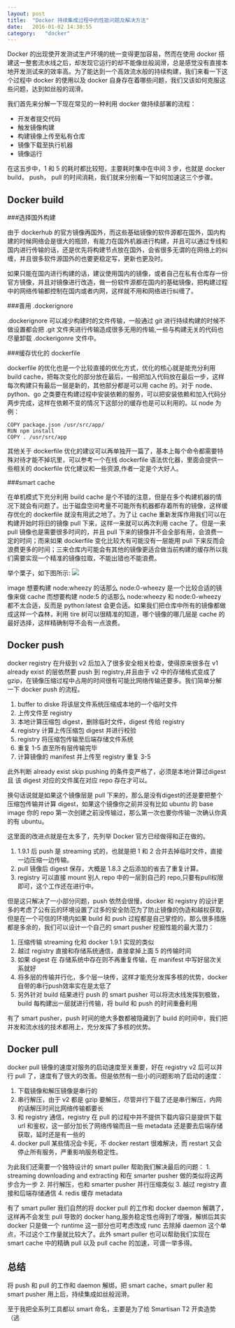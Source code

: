 ```yaml
---
layout:	post
title:	"Docker 持续集成过程中的性能问题及解决方法"
date:	2016-01-02 14:30:55
category:	"docker"
---
```


Docker 的出现使开发测试生产环境的统一变得更加容易，然而在使用 docker 搭建这一整套流水线之后，却发现它运行的却不能像丝般润滑，总是感觉没有直接本地开发测试来的效率高。为了能达到一个高效流水般的持续构建，我们来看一下这个过程中 docker 的使用以及 docker 自身存在着哪些问题，我们又该如何克服这些问题，达到如丝般的润滑。

我们首先来分解一下现在常见的一种利用 docker 做持续部署的流程：

* 开发者提交代码
* 触发镜像构建
* 构建镜像上传至私有仓库
* 镜像下载至执行机器
* 镜像运行

在这五步中，1 和 5 的耗时都比较短，主要耗时集中在中间 3 步，也就是 docker build， push， pull 的时间消耗，我们就来分别看一下如何加速这三个步骤。

## Docker build

###选择国外构建

由于 dockerhub 的官方镜像再国外，而这些基础镜像的软件源都在国外，国内构建的时候网络会是很大的瓶颈，有能力在国外机器进行构建，并且可以通过专线和国内进行传输的话，还是优先将构建节点放在国外，会省很多无谓的在网络上的纠缠，并且很多软件源国外的也要更稳定写，更新也更及时。

如果只能在国内进行构建的话，建议使用国内的镜像，或者自己在私有仓库存一份官方镜像，并且对镜像进行改造，做一份软件源都在国内的基础镜像，把构建过程中的网络传输都控制在国内或者内网，这样就不用和网络进行纠缠了。

###善用 .dockerignore

.dockerignore 可以减少构建时的文件传输，一般通过 git 进行持续构建的时候不做设置都会把 .git 文件夹进行传输造成很多无用的传输,一些与构建无关的代码也尽量卸载 .dockerigonre 文件中。

###缓存优化的 dockerfile

dockerfile 的优化也是一个比较直接的优化方式，优化的核心就是能充分利用 build cache，把每次变化的部分放在最后，一般把加入代码放在最后一步，这样每次构建只有最后一层是新的，其他部分都是可以用 cache 的。对于 node、python、go 之类要在构建过程中安装依赖的服务，可以把安装依赖和加入代码分两步完成，这样在依赖不变的情况下这部分的缓存也是可以利用的。以 node 为例：

```
COPY package.json /usr/src/app/
RUN npm install
COPY . /usr/src/app
```

其他关于 dockerfile 优化的建议可以再单独开一篇了，基本上每个命令都需要特殊对待才能不掉坑里，可以参考一个在线 dockerfile 语法优化器，里面会提供一些相关的 dockerfile 优化建议和一些资源,作者一定是个大好人。

###smart cache

在单机模式下充分利用 build cache 是个不错的注意，但是在多个构建机器的情况下就会有问题了。出于磁盘空间考量不可能所有机器都存着所有的镜像，这样缓存优化的 dockerfile 就没有用武之地了。为了让 cache 重新发挥作用我们可以在构建开始时将旧的镜像 pull 下来，这样一来就可以再次利用 cache 了。但是一来 pull 镜像也是需要很多时间的，并且 pull 下来的镜像并不会全部有用，会浪费一定的时间；而来如果 dockerfile 变化比较大有可能没有一层能用 pull 下来反而会浪费更多的时间；三来仓库内可能会有其他的镜像更适合做当前构建的缓存所以我们需要实现一个精准的镜像拉取，不能出错也不能浪费。

举个栗子，如下图所示:
![](http://7xl5hp.com1.z0.glb.clouddn.com/smartcache.png)

 image 想要构建 node:wheezy 的话那么 node:0-wheezy 是一个比较合适的镜像来做 cache 而想要构建 node:5 的话那么 node:wheezy 和 node:0-wheezy 都不太合适，反而是 python:latest 会更合适。如果我们把仓库中所有的镜像都做成这样一个森林，利用 tire 树可以很精准的知道，哪个镜像的哪几层是 cache 的最好选择，这样精确制导不会有一点浪费。

## Docker push

docker registry 在升级到 v2 后加入了很多安全相关检查，使得原来很多在 v1 already exist 的层依然要 push 到 registry,并且由于 v2 中的存储格式变成了 gzip，在镜像压缩过程中占用的时间很有可能比网络传输还要多。我们简单分解一下 docker push 的流程。

1. buffer to diske 将该层文件系统压缩成本地的一个临时文件
2. 上传文件至 registry
3. 本地计算压缩包 digest，删除临时文件，digest 传给 registry
4. registry 计算上传压缩包 digest 并进行校验
5. registry 将压缩包传输至后端存储文件系统
6. 重复 1-5 直至所有层传输完毕
7. 计算镜像的 manifest 并上传至 registry 重复 3-5

此外判断 already exist skip pushing 的条件变严格了，必须是本地计算过digest 且 该 digest 对应的文件属在对应 repo 存在才可以。

换句话说就是如果这个镜像层是 pull 下来的，那么是没有digest的还是要把整个压缩包传输并计算 digest，如果这个镜像你之前并没有比如 ubuntu 的 base image 你的 repo 第一次创建之前没传输过，那么第一次也要你传输一次确认你真的有 ubuntu。

这里面的改进点就是在太多了，先列举 Docker 官方已经做得和正在做的。

1. 1.9.1 后 push 是 streaming 式的，也就是把 1 和 2 合并去掉临时文件，直接一边压缩一边传输。
2. pull 镜像后 digest 保存，大概是 1.8.3 之后添加的省去了重复计算。
3. registry 可以直接 mount 别人 repo 中的一层到自己的 repo,只要有pull权限即可，这个工作还在进行中。

但是这只解决了一小部分问题，push 依然会很慢，docker 和 registry 的设计更多的考虑了公有云的环境设置了过多的安全防范为了防止镜像的伪造和越权获取，但是在一个可信的环境内如果 build 和 push 过程都是自己掌控的，那么很多措施都是多余的，我们可以设计一个自己的 smart pusher 挖掘性能的最大潜力：

1. 压缩传输 streaming 化和 docker 1.9.1 实现的类似
2. 越过 registry 直接和存储系统通信，直接拿掉上面 5 的传输时间
3. 如果 digest 在 存储系统中存在则不再重复传输，在 manifest 中写好层次关系就好
4. 将多层的传输并行化，多个层一块传，这样才能充分发挥多核的优势，docker 自带的串行push效率实在是太低了
5. 另外针对 build 结果进行 push 的 smart pusher 可以将流水线发挥到极致，build 每构建出一层就进行传输，将 build 和 push 的时间重叠利用

有了 smart pusher，push 时间的绝大多数都被隐藏到了 build 的时间中，我们把并发和流水线的技术都用上，充分发挥了多核的优势。

## Docker pull

docker pull 镜像的速度对服务的启动速度至关重要，好在 registry v2 后可以并行 pull 了，速度有了很大的改善。但是依然有一些小的问题影响了启动的速度：

1. 下载镜像和解压镜像是串行的
2. 串行解压，由于 v2 都是 gzip 要解压，尽管并行下载了还是串行解压，内网的话解压时间比网络传输都要长
3. 和 registry 通信，registry 在 pull 的过程中并不提供下载内容只是提供下载 url 和鉴权，这一部分加长了网络传输而且一些 metadata 还是要去后端存储获取，延时还是有一些的
4. docker pull 某些情况会卡死，不 docker restart 很难解决，而 restart 又会停止所有服务，严重影响服务稳定性。

为此我们还需要一个独特设计的 smart puller 帮助我们解决最后的问题： 1. streaming downloading and extracting 和在 smarter pusher 做的类似将这两步合为一步 2. 并行解压，也和 smarter pusher 并行压缩类似 3. 越过 registry 直接和后端存储通信 4. redis 缓存 metadata

有了 smart puller 我们自然的将 docker pull 的工作和 docker daemon 解耦了，这样再不会发生 pull 导致的 docker hang,服务稳定性也得到了增强，解绑后其实 docker 只是做一个 runtime 这一部分也可考虑改成 runc 去除掉 daemon 这个单点，不过这个工作量就比较大了。此外 smart puller 也可以帮助我们实现在 smart cache 中的精确 pull 以及 pull cache 的加速，可谓一举多得。

## 总结

将 push 和 pull 的工作和 daemon 解绑，把 smart cache，smart puller 和 smart pusher 用上后，持续集成如丝般润滑。

至于我把全系列工具都以 smart 命名，主要是为了给 Smartisan T2 开卖造势 （逃



